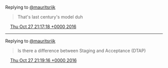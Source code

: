 Replying to [@mauritsrijk](https://twitter.com/mauritsrijk/status/791713363122352128)

> That's last century's model duh

<img src="../../media/tweet.ico" width="12" /> [Thu Oct 27 21:17:18 +0000 2016](https://twitter.com/DromerDenker/status/791750643652362241)

----

Replying to [@mauritsrijk](https://twitter.com/mauritsrijk/status/781929333933899777)

> Is there a difference between Staging and Acceptance \(DTAP\)

<img src="../../media/tweet.ico" width="12" /> [Thu Oct 27 21:19:16 +0000 2016](https://twitter.com/DromerDenker/status/791751138471182336)
